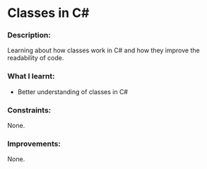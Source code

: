 # Classes in C#

### Description:

Learning about how classes work in C# and how they improve the readability of code.

### What I learnt:
- Better understanding of classes in C#

### Constraints:

None.

### Improvements:

None.
